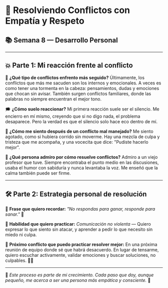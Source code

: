 # 🧠 Resolviendo Conflictos con Empatía y Respeto

## 📚 Semana 8 — Desarrollo Personal

---

## 💥 Parte 1: Mi reacción frente al conflicto

🧯 **¿Qué tipo de conflictos enfrento más seguido?**
Últimamente, los conflictos que más me sacuden son los internos y emocionales. A veces es como tener una tormenta en la cabeza: pensamientos, dudas y emociones que chocan sin avisar. También surgen conflictos familiares, donde las palabras no siempre encuentran el mejor tono.

🗯️ **¿Cómo suelo reaccionar?**
Mi primera reacción suele ser el silencio. Me encierro en mí mismo, creyendo que si no digo nada, el problema desaparece. Pero la verdad es que el silencio solo hace eco dentro de mí.

🤯 **¿Cómo me siento después de un conflicto mal manejado?**
Me siento agotado, como si hubiera corrido sin moverme. Hay una mezcla de culpa y tristeza que me acompaña, y una vocecita que dice: "Pudiste hacerlo mejor".

🌈 **¿Qué persona admiro por cómo resuelve conflictos?**
Admiro a un viejo profesor que tuve. Siempre encontraba el punto medio en las discusiones, usaba el humor con sabiduría y nunca levantaba la voz. Me enseñó que la calma también puede ser firme.

---

## 🛠️ Parte 2: Estrategia personal de resolución

💬 **Frase que quiero recordar:**
*"No respondas para ganar, responde para sanar."* 🌿

🤝 **Habilidad que quiero practicar:**
*Comunicación no violenta* — Quiero expresar lo que siento sin atacar, y aprender a pedir lo que necesito sin miedo ni culpa.

🧪 **Próximo conflicto que puedo practicar resolver mejor:**
En una próxima reunión de equipo donde sé que habrá desacuerdo. En lugar de tensarme, quiero escuchar activamente, validar emociones y buscar soluciones, no culpables. 🤝✨

---

🚀 *Este proceso es parte de mi crecimiento. Cada paso que doy, aunque pequeño, me acerca a ser una persona más empática y consciente.* 💫
